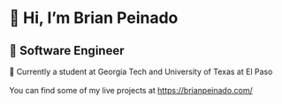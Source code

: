 <h1>👋 Hi, I’m Brian Peinado</h1>
<h2>👀 Software Engineer </h2>
📖 Currently a student at Georgia Tech and University of Texas at El Paso<br><br> 
<div>
   You can find some of my live projects at <a href="https://brianpeinado.com/">https://brianpeinado.com/</a><br><br> 
</div>
<!---
brianhip/brianhip is a ✨ special ✨ repository because its `README.md` (this file) appears on your GitHub profile.
You can click the Preview link to take a look at your changes.
--->
